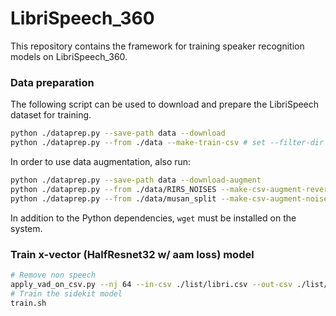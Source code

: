 # LibriSpeech_360

This repository contains the framework for training speaker recognition models on LibriSpeech_360.

### Data preparation

The following script can be used to download and prepare the LibriSpeech dataset for training.

```bash
python ./dataprep.py --save-path data --download
python ./dataprep.py --from ./data --make-train-csv # set --filter-dir if your data dir structure differ from the '--download' one
```

In order to use data augmentation, also run:

```bash
python ./dataprep.py --save-path data --download-augment
python ./dataprep.py --from ./data/RIRS_NOISES --make-csv-augment-reverb
python ./dataprep.py --from ./data/musan_split --make-csv-augment-noise
```

In addition to the Python dependencies, `wget` must be installed on the system.

### Train x-vector (HalfResnet32 w/ aam loss) model

```bash
# Remove non speech
apply_vad_on_csv.py --nj 64 --in-csv ./list/libri.csv --out-csv ./list/libri_vad.csv --out-audio-dir ./data/libri_vad --extension-name flac
# Train the sidekit model
train.sh
```
